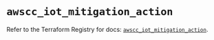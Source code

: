 # `awscc_iot_mitigation_action`

Refer to the Terraform Registry for docs: [`awscc_iot_mitigation_action`](https://registry.terraform.io/providers/hashicorp/awscc/0.70.0/docs/resources/iot_mitigation_action).
